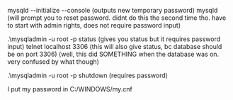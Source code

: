 mysqld --initialize --console (outputs new temporary password)
mysqld (will prompt you to reset password. didnt do this the second time tho. have to start with admin rights, does not require password input)

.\mysqladmin -u root -p status (gives you status but it requires password input)
telnet localhost 3306 (this will also give status, bc database should be on port 3306) (well, this did SOMETHING when the database was on. very confused by what though)

.\mysqladmin -u root -p shutdown (requires password)

I put my password in C:/WINDOWS/my.cnf